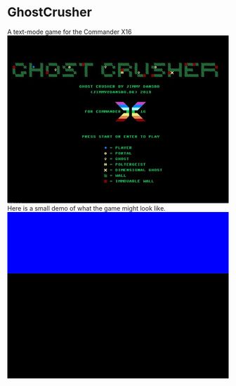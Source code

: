 # GhostCrusher
A text-mode game for the Commander X16
<img src=gc04.jpg /><br />
Here is a small demo of what the game might look like.<br />
<img src=gc_ani01.gif />
